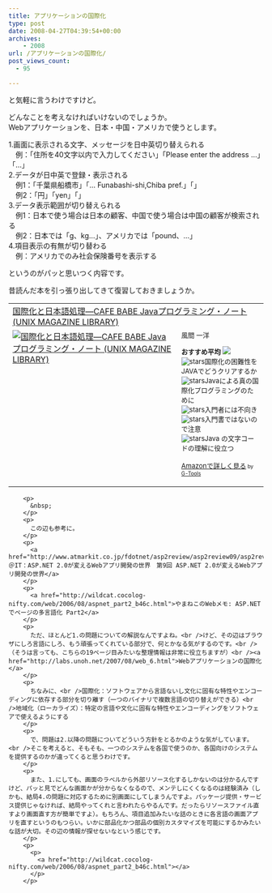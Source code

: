 ```yaml
---
title: アプリケーションの国際化
type: post
date: 2008-04-27T04:39:54+00:00
archives:
    - 2008
url: /アプリケーションの国際化/
post_views_count:
  - 95

---
```

と気軽に言うわけですけど。 

どんなことを考えなければいけないのでしょうか。  
Webアプリケーションを、日本・中国・アメリカで使うとします。 

1.画面に表示される文字、メッセージを日中英切り替えられる  
　例：「住所を40文字以内で入力してください」「Please enter the address &#8230;」「&#8230;」  
2.データが日中英で登録・表示される  
　例1：「千葉県船橋市」「&#8230; Funabashi-shi,Chiba pref.」「」  
　例2：「円」「yen」「」  
3.データ表示範囲が切り替えられる  
　例1：日本で使う場合は日本の顧客、中国で使う場合は中国の顧客が検索される  
　例2：日本では「g、kg&#8230;」、アメリカでは「pound、&#8230;」  
4.項目表示の有無が切り替わる  
　例：アメリカでのみ社会保険番号を表示する 

というのがパッと思いつく内容です。 

昔読んだ本を引っ張り出してきて復習しておきましょうか。

<table cellpadding="5" border="0">
  <tr>
    <td colspan="2">
      <a href="http://www.amazon.co.jp/gp/redirect.html%3FASIN=4756134815%26tag=konnokiyotaka-22%26lcode=xm2%26cID=2025%26ccmID=165953%26location=/o/ASIN/4756134815%253FSubscriptionId=0G91FPYVW6ZGWBH4Y9G2" target="_blank">国際化と日本語処理―CAFE BABE Javaプログラミング・ノート (UNIX MAGAZINE LIBRARY)</a><img height="1" alt="" src="http://www.assoc-amazon.jp/e/ir?t=konnokiyotaka-22&l=ur2&o=9" width="1" border="0" />
    </td>
  </tr>
  
  <tr>
    <td valign="top">
      <a href="http://www.amazon.co.jp/gp/redirect.html%3FASIN=4756134815%26tag=konnokiyotaka-22%26lcode=xm2%26cID=2025%26ccmID=165953%26location=/o/ASIN/4756134815%253FSubscriptionId=0G91FPYVW6ZGWBH4Y9G2" target="_blank"><img alt="国際化と日本語処理―CAFE BABE Javaプログラミング・ノート (UNIX MAGAZINE LIBRARY)" src="https://i1.wp.com/ecx.images-amazon.com/images/I/41EY4NFBC6L._SL160_.jpg" border="0" data-recalc-dims="1" /></a>
    </td>
    <td valign="top">
      <font size="-1">風間 一洋 </p>
      <p>
        <strong>おすすめ平均</strong> <img src="https://i2.wp.com/g-images.amazon.com/images/G/01/detail/stars-4-0.gif" data-recalc-dims="1" /><br /><img alt="stars" src="https://i1.wp.com/g-images.amazon.com/images/G/01/detail/stars-5-0.gif" data-recalc-dims="1" />国際化の困難性をJAVAでどうクリアするか<br /><img alt="stars" src="https://i2.wp.com/g-images.amazon.com/images/G/01/detail/stars-4-0.gif" data-recalc-dims="1" />Javaによる真の国際化プログラミングのために<br /><img alt="stars" src="https://i2.wp.com/g-images.amazon.com/images/G/01/detail/stars-2-0.gif" data-recalc-dims="1" />入門者には不向き<br /><img alt="stars" src="https://i2.wp.com/g-images.amazon.com/images/G/01/detail/stars-2-0.gif" data-recalc-dims="1" />入門書ではないので注意<br /><img alt="stars" src="https://i1.wp.com/g-images.amazon.com/images/G/01/detail/stars-5-0.gif" data-recalc-dims="1" />Java の文字コードの理解に役立つ
      </p>
      <p>
        <a href="http://www.amazon.co.jp/gp/redirect.html%3FASIN=4756134815%26tag=konnokiyotaka-22%26lcode=xm2%26cID=2025%26ccmID=165953%26location=/o/ASIN/4756134815%253FSubscriptionId=0G91FPYVW6ZGWBH4Y9G2" target="_blank">Amazonで詳しく見る</a></font><font size="-2"> by <a href="http://www.goodpic.com/mt/aws/index.html">G-Tools</a></font></td> </tr> </tbody> </table> 
        
        <p>
          &nbsp;
        </p>
        <p>
          この辺も参考に。
        </p>
        <p>
          <a href="http://www.atmarkit.co.jp/fdotnet/asp2review/asp2review09/asp2review09_02.html">＠IT：ASP.NET 2.0が変えるWebアプリ開発の世界　第9回 ASP.NET 2.0が変えるWebアプリ開発の世界</a>
        </p>
        <p>
          <a href="http://wildcat.cocolog-nifty.com/web/2006/08/aspnet_part2_b46c.html">やまねこのWebメモ: ASP.NETでページの多言語化 Part2</a>
        </p>
        <p>
          ただ、ほとんど1.の問題についての解説なんですよね。<br />けど、その辺はブラウザにしろ言語にしろ、もう頑張ってくれている部分で、何とかなる気がするのです。<br />（そうは言っても、こちらの19ページ目みたいな整理情報は非常に役立ちますが）<br /><a href="http://labs.unoh.net/2007/08/web_6.html">Webアプリケーションの国際化</a>
        </p>
        <p>
          ちなみに、<br />国際化：ソフトウェアから言語ないし文化に固有な特性やエンコーディングに依存する部分を切り離す（一つのバイナリで複数言語の切り替えができる）<br />地域化（ローカライズ）：特定の言語や文化に固有な特性やエンコーディングをソフトウェアで使えるようにする
        </p>
        <p>
          で、問題は2.以降の問題についてどういう方針をとるかのような気がしています。<br />そこを考えると、そもそも、一つのシステムを各国で使うのか、各国向けのシステムを提供するのかが違ってくると思うわけです。
        </p>
        <p>
          また、1.にしても、画面のラベルから外部リソース化するしかないのは分かるんですけど、パッと見でどんな画面かが分からなくなるので、メンテしにくくなるのは経験済み（しかも、結局4.の問題に対応するために別画面にしてしまうんですよ。パッケージ提供・サービス提供じゃなければ、結局やってくれと言われたらやるんです。だったらリソースファイル直すより画面直す方が簡単ですよ）。もちろん、項目追加みたいな話のときに各言語の画面アプリを直すというのもつらい。いかに部品化かつ部品の個別カスタマイズを可能にするかみたいな話が大切。その辺の情報が探せないなという感じです。
        </p>
        <p>
          <p>
            <a href="http://wildcat.cocolog-nifty.com/web/2006/08/aspnet_part2_b46c.html"></a>
          </p>
        </p>